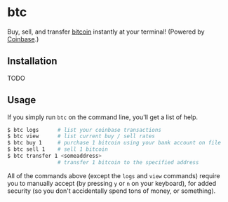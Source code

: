 # btc

Buy, sell, and transfer [bitcoin](http://bitcoin.org/en/) instantly at your
terminal!  (Powered by [Coinbase](https://coinbase.com/).)


## Installation

TODO


## Usage

If you simply run `btc` on the command line, you'll get a list of help.

```bash
$ btc logs      # list your coinbase transactions
$ btc view      # list current buy / sell rates
$ btc buy 1     # purchase 1 bitcoin using your bank account on file
$ btc sell 1    # sell 1 bitcoin
$ btc transfer 1 <someaddress>
                # transfer 1 bitcoin to the specified address
```

All of the commands above (except the `logs` and `view` commands) require you to
manually accept (by pressing `y` or `n` on your keyboard), for added security
(so you don't accidentally spend tons of money, or something).
